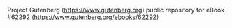 Project Gutenberg (https://www.gutenberg.org) public repository for eBook #62292 (https://www.gutenberg.org/ebooks/62292)
